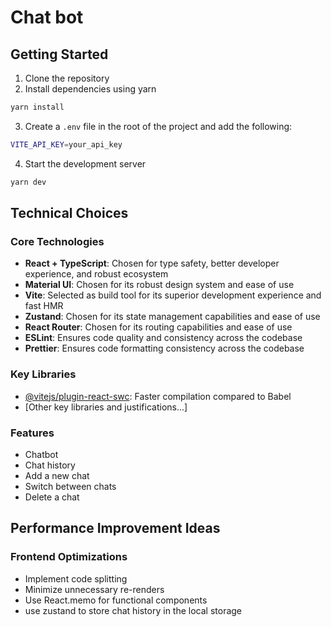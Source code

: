 # Chat bot

## Getting Started

1. Clone the repository
2. Install dependencies using yarn

```bash
yarn install
```

3. Create a `.env` file in the root of the project and add the following:

```bash
VITE_API_KEY=your_api_key
```

4. Start the development server

```bash
yarn dev
```

## Technical Choices

### Core Technologies

- **React + TypeScript**: Chosen for type safety, better developer experience, and robust ecosystem
- **Material UI**: Chosen for its robust design system and ease of use
- **Vite**: Selected as build tool for its superior development experience and fast HMR
- **Zustand**: Chosen for its state management capabilities and ease of use
- **React Router**: Chosen for its routing capabilities and ease of use
- **ESLint**: Ensures code quality and consistency across the codebase
- **Prettier**: Ensures code formatting consistency across the codebase

### Key Libraries

- [@vitejs/plugin-react-swc](https://github.com/vitejs/vite-plugin-react-swc): Faster compilation compared to Babel
- [Other key libraries and justifications...]

### Features

- Chatbot
- Chat history
- Add a new chat
- Switch between chats
- Delete a chat

## Performance Improvement Ideas

### Frontend Optimizations

- Implement code splitting
- Minimize unnecessary re-renders
- Use React.memo for functional components
- use zustand to store chat history in the local storage
